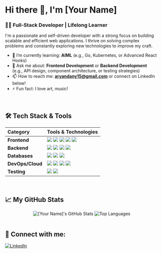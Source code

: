 # Hi there 👋, I'm [Your Name]

### 👨‍💻 Full-Stack Developer | Lifelong Learner

I'm a passionate and self-driven developer with a strong focus on building scalable and efficient web applications. I thrive on solving complex problems and constantly exploring new technologies to improve my craft.

- 🌱 I’m currently learning: **AIML** (e.g., Go, Kubernetes, or Advanced React Hooks)
- 💬 Ask me about: **Frontend Development** or **Backend Development** (e.g., API design, component architecture, or testing strategies)
- 📫 How to reach me: **aryandany15@gmail.com** or connect on LinkedIn below!
- ⚡ Fun fact: I love art, music!

<br>

## 🛠️ Tech Stack & Tools

| Category | Tools & Technologies |
| :--- | :--- |
| **Frontend** | <img src="https://img.shields.io/badge/HTML5-E34F26?style=for-the-badge&logo=html5&logoColor=white" /> <img src="https://img.shields.io/badge/CSS3-1572B6?style=for-the-badge&logo=css3&logoColor=white" /> <img src="https://img.shields.io/badge/JavaScript-F7DF1E?style=for-the-badge&logo=javascript&logoColor=black" /> <img src="https://img.shields.io/badge/React-20232A?style=for-the-badge&logo=react&logoColor=61DAFB" /> <img src="https://img.shields.io/badge/Vue.js-4FC08D?style=for-the-badge&logo=vue.js&logoColor=white" /> |
| **Backend** | <img src="https://img.shields.io/badge/Node.js-339933?style=for-the-badge&logo=nodedotjs&logoColor=white" /> <img src="https://img.shields.io/badge/Python-3776AB?style=for-the-badge&logo=python&logoColor=white" /> <img src="https://img.shields.io/badge/Express.js-404D59?style=for-the-badge&logo=express&logoColor=white" /> <img src="https://img.shields.io/badge/Django-092E20?style=for-the-badge&logo=django&logoColor=white" /> |
| **Databases** | <img src="https://img.shields.io/badge/MongoDB-47A248?style=for-the-badge&logo=mongodb&logoColor=white" /> <img src="https://img.shields.io/badge/PostgreSQL-316192?style=for-the-badge&logo=postgresql&logoColor=white" /> <img src="https://img.shields.io/badge/MySQL-4479A1?style=for-the-badge&logo=mysql&logoColor=white" /> |
| **DevOps/Cloud** | <img src="https://img.shields.io/badge/Docker-2496ED?style=for-the-badge&logo=docker&logoColor=white" /> <img src="https://img.shields.io/badge/AWS-232F3E?style=for-the-badge&logo=amazon-aws&logoColor=white" /> <img src="https://img.shields.io/badge/Git-F05032?style=for-the-badge&logo=git&logoColor=white" /> <img src="https://img.shields.io/badge/GitHub-181717?style=for-the-badge&logo=github&logoColor=white" /> |
| **Testing** | <img src="https://img.shields.io/badge/Jest-C21325?style=for-the-badge&logo=jest&logoColor=white" /> <img src="https://img.shields.io/badge/Cypress-17202C?style=for-the-badge&logo=cypress&logoColor=white" /> |

<br>

## 📈 My GitHub Stats

<div align="center">
  <img src="https://github-readme-stats.vercel.app/api?username=YOUR-USERNAME&show_icons=true&theme=vue&hide_border=true&count_private=true" alt="[Your Name]'s GitHub Stats" />
  <img src="https://github-readme-stats.vercel.app/api/top-langs/?username=YOUR-USERNAME&layout=compact&theme=vue&hide_border=true" alt="Top Languages" />
</div>

<br>

## 🔗 Connect with me:

[![LinkedIn](https://img.shields.io/badge/LinkedIn-0A66C2?style=for-the-badge&logo=linkedin&logoColor=white)](:https://www.linkedin.com/in/aryan-periyathra-a22002263/)
